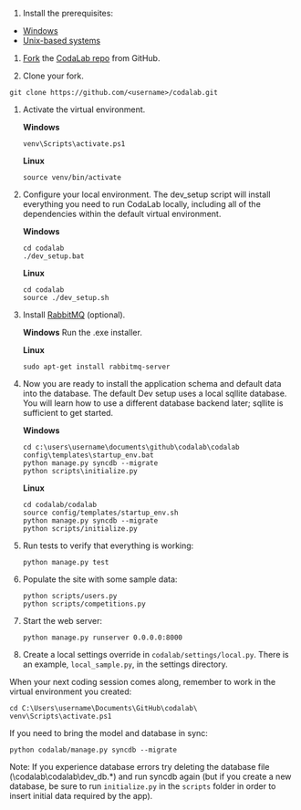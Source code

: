 1. Install the prerequisites:

* [Windows](https://github.com/codalab/codalab/wiki/Dev:-Getting-Started-on-Windows)
* [Unix-based systems](https://github.com/codalab/codalab/wiki/Dev:-Getting-Started-on-UNIX-based-Systems)

1. [Fork](https://help.github.com/articles/fork-a-repo) the [CodaLab repo](https://github.com/codalab/codalab) from GitHub.

1. Clone your fork.
```
git clone https://github.com/<username>/codalab.git
```

1. Activate the virtual environment.

    **Windows**
    ```
    venv\Scripts\activate.ps1
    ```
    
    **Linux**
    ```
    source venv/bin/activate
    ```

1. Configure your local environment. The dev_setup script will install everything you need to run CodaLab locally, including all of the dependencies within the default virtual environment.

    **Windows**
    ```
    cd codalab
    ./dev_setup.bat
    ```
    **Linux**
    ```
    cd codalab
    source ./dev_setup.sh
    ```

1. Install [RabbitMQ](http://www.rabbitmq.com/download.html) (optional).

    **Windows**
    Run the .exe installer.
    
    **Linux**
    ```
    sudo apt-get install rabbitmq-server
    ```

1. Now you are ready to install the application schema and default data into the database. The default Dev setup uses a local sqllite database. You will learn how to use a different database backend later; sqllite is sufficient to get started.

    **Windows** 
    ```
    cd c:\users\username\documents\github\codalab\codalab
    config\templates\startup_env.bat
    python manage.py syncdb --migrate
    python scripts\initialize.py
    ```
    
    **Linux**
    ```
    cd codalab/codalab
    source config/templates/startup_env.sh
    python manage.py syncdb --migrate
    python scripts/initialize.py
    ```

1. Run tests to verify that everything is working:

    ```
    python manage.py test
    ```

1. Populate the site with some sample data:

    ```        
    python scripts/users.py
    python scripts/competitions.py
    ```

1. Start the web server:

    ```
    python manage.py runserver 0.0.0.0:8000
    ```

1. Create a local settings override in `codalab/settings/local.py`. There is an example, `local_sample.py`, in the settings directory.

When your next coding session comes along, remember to work in the virtual environment you created:

```
cd C:\Users\username\Documents\GitHub\codalab\
venv\Scripts\activate.ps1
```

If you need to bring the model and database in sync:

```
python codalab/manage.py syncdb --migrate
```
    
Note: If you experience database errors try deleting the database file (\codalab\codalab\dev_db.*) and run syncdb again (but if you create a new database, be sure to run `initialize.py` in the `scripts` folder in order to insert initial data required by the app).
